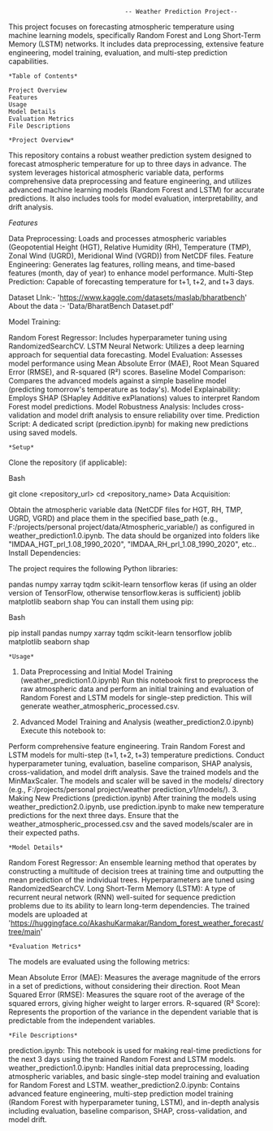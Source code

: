                                     -- Weather Prediction Project--

This project focuses on forecasting atmospheric temperature using machine learning models, specifically Random Forest and Long Short-Term Memory (LSTM) networks. It includes data preprocessing, extensive feature engineering, model training, evaluation, and multi-step prediction capabilities.

	*Table of Contents*

	Project Overview
	Features
	Usage
	Model Details
	Evaluation Metrics
	File Descriptions

	*Project Overview*

This repository contains a robust weather prediction system designed to forecast atmospheric temperature for up to three days in advance. The system leverages historical atmospheric variable data, performs comprehensive data preprocessing and feature engineering, and utilizes advanced machine learning models (Random Forest and LSTM) for accurate predictions. It also includes tools for model evaluation, interpretability, and drift analysis.

*Features*

Data Preprocessing: Loads and processes atmospheric variables (Geopotential Height (HGT), Relative Humidity (RH), Temperature (TMP), Zonal Wind (UGRD), Meridional Wind (VGRD)) from NetCDF files.
Feature Engineering: Generates lag features, rolling means, and time-based features (month, day of year) to enhance model performance.
Multi-Step Prediction: Capable of forecasting temperature for t+1, t+2, and t+3 days.

Dataset LInk:- 'https://www.kaggle.com/datasets/maslab/bharatbench'
About the data :- 'Data/BharatBench Dataset.pdf'

Model Training:

Random Forest Regressor: Includes hyperparameter tuning using RandomizedSearchCV.
LSTM Neural Network: Utilizes a deep learning approach for sequential data forecasting.
Model Evaluation: Assesses model performance using Mean Absolute Error (MAE), Root Mean Squared Error (RMSE), and R-squared (R²) scores.
Baseline Model Comparison: Compares the advanced models against a simple baseline model (predicting tomorrow's temperature as today's).
Model Explainability: Employs SHAP (SHapley Additive exPlanations) values to interpret Random Forest model predictions.
Model Robustness Analysis: Includes cross-validation and model drift analysis to ensure reliability over time.
Prediction Script: A dedicated script (prediction.ipynb) for making new predictions using saved models.

	*Setup*

Clone the repository (if applicable):

Bash

git clone <repository_url>
cd <repository_name>
Data Acquisition:

Obtain the atmospheric variable data (NetCDF files for HGT, RH, TMP, UGRD, VGRD) and place them in the specified base_path (e.g., F:/projects/personal project/data/Atmospheric_variable/) as configured in weather_prediction1.0.ipynb. The data should be organized into folders like "IMDAA_HGT_prl_1.08_1990_2020", "IMDAA_RH_prl_1.08_1990_2020", etc..
Install Dependencies:

The project requires the following Python libraries:

pandas
numpy
xarray
tqdm
scikit-learn
tensorflow
keras (if using an older version of TensorFlow, otherwise tensorflow.keras is sufficient)
joblib
matplotlib
seaborn
shap
You can install them using pip:

Bash

pip install pandas numpy xarray tqdm scikit-learn tensorflow joblib matplotlib seaborn shap

	*Usage*

1. Data Preprocessing and Initial Model Training (weather_prediction1.0.ipynb)
Run this notebook first to preprocess the raw atmospheric data and perform an initial training and evaluation of Random Forest and LSTM models for single-step prediction. This will generate weather_atmospheric_processed.csv.

2. Advanced Model Training and Analysis (weather_prediction2.0.ipynb)
Execute this notebook to:

Perform comprehensive feature engineering.
Train Random Forest and LSTM models for multi-step (t+1, t+2, t+3) temperature predictions.
Conduct hyperparameter tuning, evaluation, baseline comparison, SHAP analysis, cross-validation, and model drift analysis.
Save the trained models and the MinMaxScaler. The models and scaler will be saved in the models/ directory (e.g., F:/projects/personal project/weather prediction_v1/models/).
3. Making New Predictions (prediction.ipynb)
After training the models using weather_prediction2.0.ipynb, use prediction.ipynb to make new temperature predictions for the next three days. Ensure that the weather_atmospheric_processed.csv and the saved models/scaler are in their expected paths.

	*Model Details*

Random Forest Regressor: An ensemble learning method that operates by constructing a multitude of decision trees at training time and outputting the mean prediction of the individual trees. Hyperparameters are tuned using RandomizedSearchCV.
Long Short-Term Memory (LSTM): A type of recurrent neural network (RNN) well-suited for sequence prediction problems due to its ability to learn long-term dependencies. 
The trained models are uploaded at 'https://huggingface.co/AkashuKarmakar/Random_forest_weather_forecast/tree/main'

	*Evaluation Metrics*

The models are evaluated using the following metrics:

Mean Absolute Error (MAE): Measures the average magnitude of the errors in a set of predictions, without considering their direction.
Root Mean Squared Error (RMSE): Measures the square root of the average of the squared errors, giving higher weight to larger errors.
R-squared (R² Score): Represents the proportion of the variance in the dependent variable that is predictable from the independent variables.

	*File Descriptions*

prediction.ipynb: This notebook is used for making real-time predictions for the next 3 days using the trained Random Forest and LSTM models.
weather_prediction1.0.ipynb: Handles initial data preprocessing, loading atmospheric variables, and basic single-step model training and evaluation for Random Forest and LSTM.
weather_prediction2.0.ipynb: Contains advanced feature engineering, multi-step prediction model training (Random Forest with hyperparameter tuning, LSTM), and in-depth analysis including evaluation, baseline comparison, SHAP, cross-validation, and model drift.
